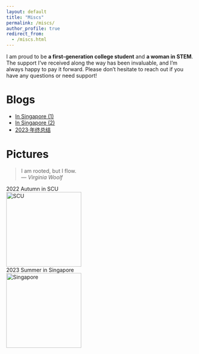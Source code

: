 ```yaml
---
layout: default
title: "Miscs"
permalink: /miscs/
author_profile: true  
redirect_from: 
  - /miscs.html
---
```


<span class='anchor' id='about-me'></span>

I am proud to be **a first-generation college student** and **a woman in STEM**. The support I’ve received along the way has been invaluable, and I’m always happy to pay it forward. Please don’t hesitate to reach out if you have any questions or need support!

# Blogs

- [In Singapore (1)](https://mp.weixin.qq.com/s/D-zJ3VqnBxWmVqVa-9aZ1w)
- [In Singapore (2)](https://mp.weixin.qq.com/s/6_DhiiGS6mQ-TecYnlMlJg)
- [2023·年终总结](https://mp.weixin.qq.com/s/a_yVTViOs-yrezE0Tz1wUQ) 

# Pictures
> I am rooted, but I flow.  
> — *Virginia Woolf*

<div class='paper-box' style="display: flex; justify-content: flex-start; gap: 10px;">
  <div class='paper-box-image' style="flex: 1 1 calc(100% - 10px);">
    <div><div class="badge">2022 Autumn in SCU</div>
      <img src='{{ site.baseurl }}/images/scu.jpg' alt="SCU" style="height: 200px; width: auto;">
    </div>
  </div>
</div>

<div class='paper-box' style="display: flex; justify-content: flex-start; gap: 10px;">
  <div class='paper-box-image' style="flex: 1 1 calc(100% - 10px);">
    <div><div class="badge">2023 Summer in Singapore</div>
      <img src='{{ site.baseurl }}/images/sg2.jpg' alt="Singapore" style="height: 200px; width: auto;">
    </div>
  </div>
</div>


<!--
<div class='paper-box' style="display: flex; justify-content: flex-start; gap: 10px;">
  <div class='paper-box-image' style="flex: 1 1 calc(50% - 10px);">
    <div><div class="badge">2023 Summer in Singapore</div>
      <img src='{{ site.baseurl }}/images/sg2.jpg' alt="Singapore" style="height: 175px; width: auto;">
    </div>
  </div>
  <div class='paper-box-image' style="flex: 1 1 calc(50% - 10px);">
    <div><div class="badge">2023 Summer in Singapore</div>
      <img src='{{ site.baseurl }}/images/sg1.jpg' alt="Singapore" style="height: 300px; width: auto;">
    </div>
  </div>
</div>
-->

<!--
<div class='paper-box' style="display: flex; justify-content: flex-start; gap: 5px;">
  <div class='paper-box-image' style="flex: 1 1 33.33%; margin: 0 -5px;">
    <div><div class="badge">2023 Summer in HongKong</div>
      <img src='{{ site.baseurl }}/images/HK.jpg' alt="Hong Kong" style="height: 200px; width: auto;">
    </div>
  </div>
  <div class='paper-box-image' style="flex: 1 1 33.33%; margin: 0 -5px;">
    <div><div class="badge">2023 Summer in NUS</div>
      <img src='{{ site.baseurl }}/images/nus.jpg' alt="NUS" style="height: 200px; width: auto;">
    </div>
  </div>
  <div class='paper-box-image' style="flex: 1 1 33.33%; margin: 0 -5px;">
    <div><div class="badge">2024 Summer in CUHK</div>
      <img src='{{ site.baseurl }}/images/cuhk.jpg' alt="CUHK" style="height: 200px; width: auto;">
    </div>
  </div>
</div>
-->

<!--
<div class='paper-box' style="display: flex; justify-content: space-between; gap: 10px;">
  <div class='paper-box-image' style="flex: 1 1 33.33%; padding: 0 5px;">
    <div>
      <div class="badge">2023 Summer in HongKong</div>
      <img src='{{ site.baseurl }}/images/HK.jpg' alt="Hong Kong" style="height: 180px; width: 100%;">
    </div>
  </div>
  <div class='paper-box-image' style="flex: 1 1 33.33%; padding: 0 5px;">
    <div>
      <div class="badge">2023 Summer in NUS</div>
      <img src='{{ site.baseurl }}/images/nus.jpg' alt="NUS" style="height: 180px; width: 100%;">
    </div>
  </div>
  <div class='paper-box-image' style="flex: 1 1 33.33%; padding: 0 5px;">
    <div>
      <div class="badge">2024 Summer in CUHK</div>
      <img src='{{ site.baseurl }}/images/cuhk.jpg' alt="CUHK" style="height: 180px; width: 100%;">
    </div>
  </div>
</div>
-->


